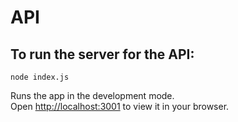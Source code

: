 # API

## To run the server for the API:

`node index.js`

Runs the app in the development mode.\
Open [http://localhost:3001](http://localhost:3001) to view it in your browser.
